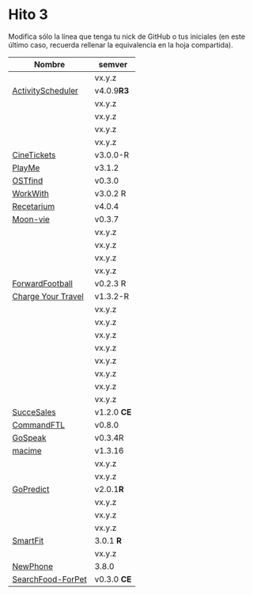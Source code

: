 # Hito 3

Modifica sólo la línea que tenga tu nick de GitHub o tus iniciales (en este
último caso, recuerda rellenar la equivalencia en la hoja compartida).

|                                                       Nombre | semver |
|--------------------------------------------------------------|--------|
|                                   <!-- Enlace de A M A M --> | vx.y.z |
|                       [ActivityScheduler](https://github.com/khawla-k-banydomi/schedulerapi) | v4.0.9**R3**|
|                                   <!-- Enlace de B A F H --> | vx.y.z |
|                            <!-- Enlace de hamadabouhcida --> | vx.y.z |
|                                   <!-- Enlace de 4yacine --> | vx.y.z |
|                                 <!-- Enlace de kevincamp --> | vx.y.z |
|                                [CineTickets](https://github.com/mcarmona99/CineTickets) | v3.0.0-R |
|                [PlayMe](https://github.com/Jumacasni/PlayMe) | v3.1.2 |
|                               [OSTfind](https://github.com/jlgallego99/OSTfind) | v0.3.0 |
|                                    [WorkWith](https://github.com/migueg/CC-Proyecto-21-22) | v3.0.2 R|
|             [Recetarium](https://github.com/jcgq/MII_CC_UGR) | v4.0.4 |
|              [Moon-vie](https://github.com/LCinder/Moon-vie) | v0.3.7 |
|                                       <!-- Enlace de I Z --> | vx.y.z |
|                                       <!-- Enlace de J M --> | vx.y.z |
|                                   <!-- Enlace de K M E S --> | vx.y.z |
|                                       <!-- Enlace de K Z --> | vx.y.z |
|                                  [ForwardFootball](https://github.com/vntr-CC/ForwardFootball) | v0.2.3 R|
|                              [Charge Your Travel](https://github.com/DomingoLopez/Charge-Your-Travel) | v1.3.2-R|
|                               <!-- Enlace de MenaBarrera --> | vx.y.z |
|                                    <!-- Enlace de e89835 --> | vx.y.z |
|                                   <!-- Enlace de Mil4n0r --> | vx.y.z |
|                                     <!-- Enlace de N M D --> | vx.y.z |
|                                       <!-- Enlace de N N --> | vx.y.z |
|                                     <!-- Enlace de O T M --> | vx.y.z |
|                                     <!-- Enlace de O A A --> | vx.y.z |
|                                   <!-- Enlace de P S S L --> | vx.y.z |
|          [SucceSales](https://github.com/Samius1/SucceSaleS) | v1.2.0 **CE** |
|          [CommandFTL](https://github.com/Anglepi/CommandFTL) | v0.8.0 |
|             [GoSpeak](https://github.com/opolovynka/GoSpeak) | v0.3.4R |
|              [macime](https://github.com/soyjorgeprg/macime) | v1.3.16|
|                                    <!-- Enlace de jscoba --> | vx.y.z |
|                                  <!-- Enlace de Josalmer --> | vx.y.z |
| [GoPredict](https://github.com/ajalba/gopredict) | v2.0.1**R** |
|                                     <!-- Enlace de S M C --> | vx.y.z |
|                                   <!-- Enlace de saxtonv --> | vx.y.z |
|                                   <!-- Enlace de Nastard --> | vx.y.z |
|       [SmartFit](https://github.com/marcos-toranzo/SmartFit) |  3.0.1 **R** |
|                            <!-- Enlace de carlostorralba --> | vx.y.z |
|              [NewPhone](https://github.com/vtt0001/NewPhone) | 3.8.0 |
|[SearchFood-ForPet](https://github.com/ccvaillant1992/SearchFood-ForPet)|v0.3.0 **CE** |
